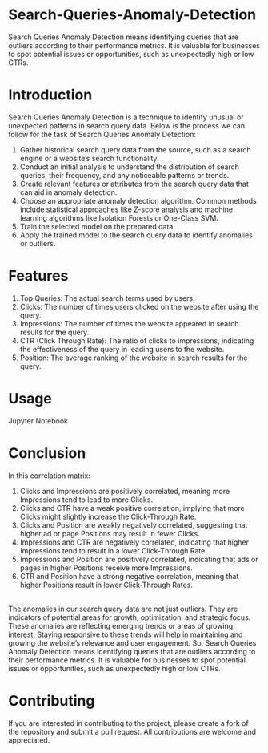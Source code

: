 # Search-Queries-Anomaly-Detection
Search Queries Anomaly Detection means identifying queries that are outliers according to their performance metrics. It is valuable for businesses to spot potential issues or opportunities, such as unexpectedly high or low CTRs.
# Introduction
Search Queries Anomaly Detection is a technique to identify unusual or unexpected patterns in search query data. Below is the process we can follow for the task of Search Queries Anomaly Detection:
1. Gather historical search query data from the source, such as a search engine or a website’s search functionality.
2. Conduct an initial analysis to understand the distribution of search queries, their frequency, and any noticeable patterns or trends.
3. Create relevant features or attributes from the search query data that can aid in anomaly detection.
4. Choose an appropriate anomaly detection algorithm. Common methods include statistical approaches like Z-score analysis and machine learning algorithms like Isolation Forests or One-Class SVM.
5. Train the selected model on the prepared data.
6. Apply the trained model to the search query data to identify anomalies or outliers.
# Features
1. Top Queries: The actual search terms used by users.
2. Clicks: The number of times users clicked on the website after using the query.
3. Impressions: The number of times the website appeared in search results for the query.
4. CTR (Click Through Rate): The ratio of clicks to impressions, indicating the effectiveness of the query in leading users to the website.
5. Position: The average ranking of the website in search results for the query.
# Usage
Jupyter Notebook
# Conclusion
In this correlation matrix:
1. Clicks and Impressions are positively correlated, meaning more Impressions tend to lead to more Clicks.
2. Clicks and CTR have a weak positive correlation, implying that more Clicks might slightly increase the Click-Through Rate.
3. Clicks and Position are weakly negatively correlated, suggesting that higher ad or page Positions may result in fewer Clicks.
4. Impressions and CTR are negatively correlated, indicating that higher Impressions tend to result in a lower Click-Through Rate.
5. Impressions and Position are positively correlated, indicating that ads or pages in higher Positions receive more Impressions.
6. CTR and Position have a strong negative correlation, meaning that higher Positions result in lower Click-Through Rates.
<br>
The anomalies in our search query data are not just outliers. They are indicators of potential areas for growth, optimization, and strategic focus. These anomalies are reflecting emerging trends or areas of growing interest. Staying responsive to these trends will help in maintaining and growing the website’s relevance and user engagement. So, Search Queries Anomaly Detection means identifying queries that are outliers according to their performance metrics. It is valuable for businesses to spot potential issues or opportunities, such as unexpectedly high or low CTRs.

# Contributing
If you are interested in contributing to the project, please create a fork of the repository and submit a pull request. All contributions are welcome and appreciated.
